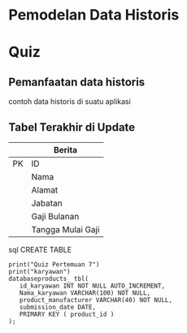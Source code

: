 
# Pemodelan Data Historis

# Quiz
## Pemanfaatan data historis
contoh data historis di suatu aplikasi
## Tabel Terakhir di Update
||Berita|
|---|---|
|PK|ID|
||Nama|
||Alamat|
||Jabatan|
||Gaji Bulanan|
||Tangga Mulai Gaji|

sql
CREATE TABLE

```phyton
print("Quiz Pertemuan 7")
print("karyawan")
databaseproducts_ tbl(
   id_karyawan INT NOT NULL AUTO_INCREMENT,
   Nama_karyawan VARCHAR(100) NOT NULL,
   product_manufacturer VARCHAR(40) NOT NULL,
   submission_date DATE,
   PRIMARY KEY ( product_id )
);


